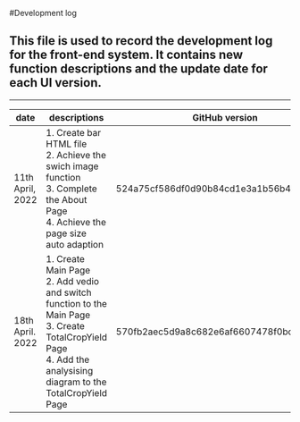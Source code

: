 #Development log
## This file is used to record the development log for the front-end system. It contains new function descriptions and the update date for each UI version.

---  

|date| descriptions                                                                                                                                                 |GitHub version| Others |
|----|--------------------------------------------------------------------------------------------------------------------------------------------------------------|----|--------|
|11th April, 2022| 1. Create bar HTML file  <br/>2. Achieve the swich image function  <br/> 3. Complete the About Page  <br/> 4. Achieve the page size auto adaption            |524a75cf586df0d90b84cd1e3a1b56b4492df97b|
|18th April. 2022| 1. Create Main Page  <br/>2. Add vedio and switch function to the Main Page  <br/>3. Create TotalCropYield Page  <br/>4. Add the analysising diagram to the TotalCropYield Page |570fb2aec5d9a8c682e6af6607478f0bcbca5f48|